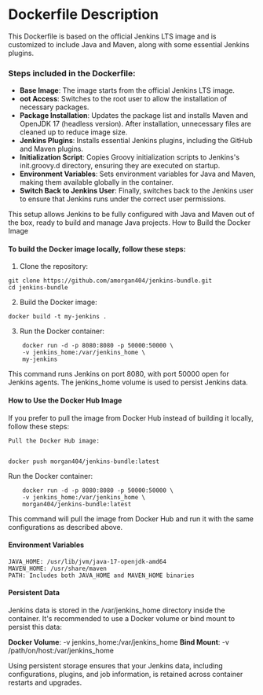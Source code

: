 # Dockerfile Description

This Dockerfile is based on the official Jenkins LTS image and is customized to include Java and Maven, along with some essential Jenkins plugins.

### Steps included in the Dockerfile:

- **Base Image**: The image starts from the official Jenkins LTS image.
- **oot Access**: Switches to the root user to allow the installation of necessary packages.
- **Package Installation**: Updates the package list and installs Maven and OpenJDK 17 (headless version). After installation, unnecessary files are cleaned up to reduce image size.
- **Jenkins Plugins**: Installs essential Jenkins plugins, including the GitHub and Maven plugins.
- **Initialization Script**: Copies Groovy initialization scripts to Jenkins's init.groovy.d directory, ensuring they are executed on startup.
- **Environment Variables**: Sets environment variables for Java and Maven, making them available globally in the container.
- **Switch Back to Jenkins User**: Finally, switches back to the Jenkins user to ensure that Jenkins runs under the correct user permissions.

This setup allows Jenkins to be fully configured with Java and Maven out of the box, ready to build and manage Java projects.
How to Build the Docker Image

#### To build the Docker image locally, follow these steps:

1. Clone the repository:
```
git clone https://github.com/amorgan404/jenkins-bundle.git
cd jenkins-bundle
```

2. Build the Docker image:
```
docker build -t my-jenkins .
```

3. Run the Docker container:

```
    docker run -d -p 8080:8080 -p 50000:50000 \
    -v jenkins_home:/var/jenkins_home \
    my-jenkins
```

This command runs Jenkins on port 8080, with port 50000 open for Jenkins agents. The jenkins_home volume is used to persist Jenkins data.

#### How to Use the Docker Hub Image

If you prefer to pull the image from Docker Hub instead of building it locally, follow these steps:

    Pull the Docker Hub image:

```

docker push morgan404/jenkins-bundle:latest
```

Run the Docker container:

```
    docker run -d -p 8080:8080 -p 50000:50000 \
    -v jenkins_home:/var/jenkins_home \
    morgan404/jenkins-bundle:latest
```

This command will pull the image from Docker Hub and run it with the same configurations as described above.

#### Environment Variables

    JAVA_HOME: /usr/lib/jvm/java-17-openjdk-amd64
    MAVEN_HOME: /usr/share/maven
    PATH: Includes both JAVA_HOME and MAVEN_HOME binaries

#### Persistent Data

Jenkins data is stored in the /var/jenkins_home directory inside the container. It's recommended to use a Docker volume or bind mount to persist this data:

  **Docker Volume**: -v jenkins_home:/var/jenkins_home
  **Bind Mount**: -v /path/on/host:/var/jenkins_home

Using persistent storage ensures that your Jenkins data, including configurations, plugins, and job information, is retained across container restarts and upgrades.
